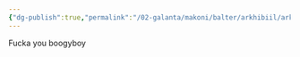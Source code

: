 ```yaml
---
{"dg-publish":true,"permalink":"/02-galanta/makoni/balter/arkhibiil/arkhibiil/","created":"2025-02-09T21:34:16.023+00:00","updated":"2025-02-09T21:47:32.676+00:00"}
---
```


Fucka you boogyboy
